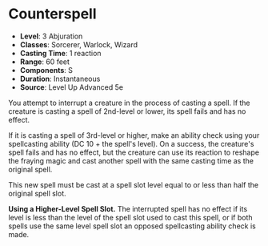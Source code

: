 # Counterspell

- **Level**: 3 Abjuration
- **Classes**: Sorcerer, Warlock, Wizard
- **Casting Time**: 1 reaction
- **Range**: 60 feet
- **Components**: S
- **Duration**: Instantaneous
- **Source**: Level Up Advanced 5e

You attempt to interrupt a creature in the process of casting a spell. If the creature is casting a spell of 2nd-level or lower, its spell fails and has no effect.

If it is casting a spell of 3rd-level or higher, make an ability check using your spellcasting ability (DC 10 + the spell's level). On a success, the creature's spell fails and has no effect, but the creature can use its reaction to reshape the fraying magic and cast another spell with the same casting time as the original spell.

This new spell must be cast at a spell slot level equal to or less than half the original spell slot.

**Using a Higher-Level Spell Slot.** The interrupted spell has no effect if its level is less than the level of the spell slot used to cast this spell, or if both spells use the same level spell slot an opposed spellcasting ability check is made.
